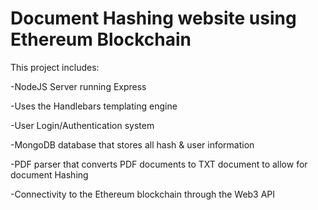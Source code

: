 # Document Hashing website using Ethereum Blockchain
This project includes:

-NodeJS Server running Express

-Uses the Handlebars templating engine

-User Login/Authentication system

-MongoDB database that stores all hash & user information

-PDF parser that converts PDF documents to TXT document to allow for document Hashing

-Connectivity to the Ethereum blockchain through the Web3 API
